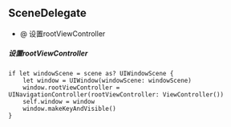## SceneDelegate

- @ 设置rootViewController



##### 设置rootViewController

```
if let windowScene = scene as? UIWindowScene {
    let window = UIWindow(windowScene: windowScene)
    window.rootViewController = UINavigationController(rootViewController: ViewController())
    self.window = window
    window.makeKeyAndVisible()
}
```






